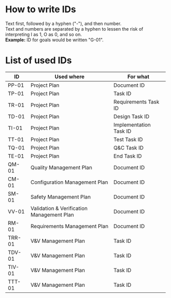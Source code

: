 <h1>How to write IDs</h1>
Text first, followed by a hyphen ("-"), and then number. <br>
Text and numbers are separated by a hyphen to lessen the risk of interpreting I as 1, O as 0, and so on.<br>
<b>Example:</b> ID for goals would be written "G-01".

<h1>List of used IDs</h1>

| ID | Used where | For what |
| -- | ---------- | -------- |
| PP-01 | Project Plan | Document ID |
| TP-01 | Project Plan | Task ID |
| TR-01 | Project Plan | Requirements Task ID |
| TD-01 | Project Plan | Design Task ID |
| TI-01 | Project Plan | Implementation Task ID |
| TT-01 | Project Plan | Test Task ID |
| TQ-01 | Project Plan | Q&C Task ID |
| TE-01 | Project Plan | End Task ID |
| QM-01 | Quality Management Plan | Document ID |
| CM-01 | Configuration Management Plan | Document ID |
| SM-01 | Safety Management Plan | Document ID |
| VV-01 | Validation & Verification Management Plan | Document ID |
| RM-01 | Requirements Management Plan | Document ID |
| TRR-01 | V&V Management Plan | Task ID |
| TDV-01 | V&V Management Plan | Task ID |
| TIV-01 | V&V Management Plan | Task ID |
| TTT-01 | V&V Management Plan | Task ID |